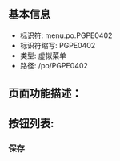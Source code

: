 
## 基本信息

- 标识符: menu.po.PGPE0402
- 标识符缩写: PGPE0402
- 类型: 虚拟菜单
- 路径: /po/PGPE0402

## 页面功能描述：





## 按钮列表:


### 保存


